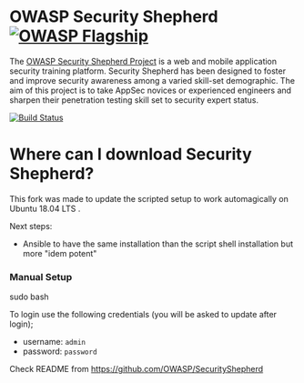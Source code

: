  
# OWASP Security Shepherd [![OWASP Flagship](https://img.shields.io/badge/owasp-flagship%20project-48A646.svg)](https://www.owasp.org/index.php/OWASP_Project_Inventory#tab=Flagship_Projects) 
The [OWASP Security Shepherd Project](http://bit.ly/owaspSecurityShepherd) is a web and mobile application security training platform. Security Shepherd has been designed to foster and improve security awareness among a varied skill-set demographic. The aim of this project is to take AppSec novices or experienced engineers and sharpen their penetration testing skill set to security expert status.

[![Build Status](https://travis-ci.com/OWASP/SecurityShepherd.svg?branch=dev)](https://travis-ci.com/OWASP/SecurityShepherd)
  
# Where can I download Security Shepherd?

This fork was made to update the scripted setup to work automagically on Ubuntu 18.04 LTS .

Next steps:
- Ansible to have the same installation than the script shell installation but more "idem potent"

### Manual Setup

sudo bash 

To login use the following credentials (you will be asked to update after login);

* username: ```admin```
* password: ```password```

  
Check README from https://github.com/OWASP/SecurityShepherd
